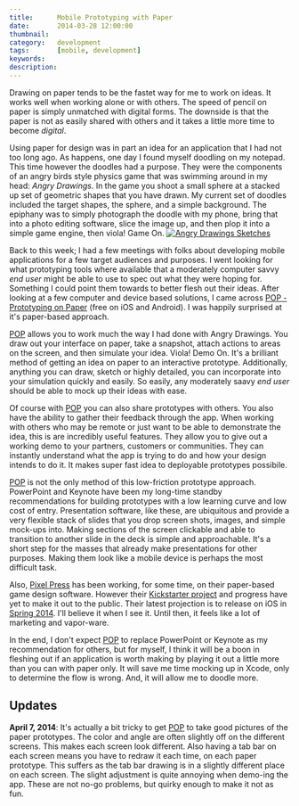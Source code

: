 ```yaml
---
title: 		Mobile Prototyping with Paper
date: 		2014-03-28 12:00:00
thumbnail:
category:	development
tags: 		[mobile, development]
keywords:
description:
---
```

Drawing on paper tends to be the fastet way for me to work on ideas. It
works well when working alone or with others. The speed of pencil on
paper is simply unmatched with digital forms. The downside is that the
paper is not as easily shared with others and it takes a little more
time to become *digital*.


Using paper for design was in part an idea for an application that I had
not too long ago. As happens, one day I found myself doodling on my
notepad. This time however the doodles had a purpose. They were the
components of an angry birds style physics game that was swimming around
in my head: *Angry Drawings*. In the game you shoot a small sphere at a
stacked up set of geometric shapes that you have drawn. My current set
of doodles included the target shapes, the sphere, and a simple
background. The epiphany was to simply photograph the doodle with my
phone, bring that into a photo editing software, slice the image up, and
then plop it into a simple game engine, then viola! Game On. [![Angry
Drawings Sketches][5]][6]

Back to this week; I had a few meetings with folks about developing
mobile applications for a few target audiences and purposes. I went
looking for what prototyping tools where available that a moderately
computer savvy *end user* might be able to use to spec out what they
were hoping for. Something I could point them towards to better flesh
out their ideas. After looking at a few computer and device based
solutions, I came across [POP - Prototyping on Paper][1] (free on iOS
and Android). I was happily surprised at it's paper-based approach.

[POP][1] allows you to work much the way I had done with Angry Drawings.
You draw out your interface on paper, take a snapshot,  attach actions
to areas on the screen, and then simulate your idea. Viola! Demo On.
It's a brilliant method of getting an idea on paper to an interactive
prototype. Additionally, anything you can draw, sketch or highly
detailed, you can incorporate into your simulation quickly and easily.
So easily, any moderately saavy *end user* should be able to mock up
their ideas with ease.

Of course with [POP][1] you can also share prototypes with others. You
also have the ability to gather their feedback through the app. When
working with others who may be remote or just want to be able to
demonstrate the idea, this is are incredibly useful features. They allow
you to give out a working demo to your partners, customers or
communities. They can instantly understand what the app is trying to do
and how your design intends to do it. It makes super fast idea to
deployable prototypes possibile.

[POP][1] is not the only method of this low-friction prototype approach.
PowerPoint and Keynote have been my long-time standby recommendations
for building prototypes with a low learning curve and low cost of entry.
Presentation software, like these, are ubiquitous and provide a very
flexible stack of slides that you drop screen shots, images, and simple
mock-ups into. Making sections of the screen clickable and able to
transition to another slide in the deck is simple and approachable. It's
a short step for the masses that already make presentations for other
purposes. Making them look like a mobile device is perhaps the most
difficult task.

Also, [Pixel Press][2] has been working, for some time, on their
paper-based game design software. However their [Kickstarter project][3]
and progress have yet to make it out to the public. Their latest
projection is to release on iOS in [Spring 2014][4]. I'll believe it
when I see it. Until then, it feels like a lot of marketing and
vapor-ware.

In the end, I don't expect [POP][1] to replace PowerPoint or Keynote as
my recommendation for others, but for myself, I think it will be a boon
in fleshing out if an application is worth making by playing it out a
little more than you can with paper only. It will save me time mocking
up in Xcode, only to determine the flow is wrong. And, it will allow me
to doodle more.

## Updates

**April 7, 2014**: It's actually a bit tricky to get [POP][1] to take
good pictures of the paper prototypes. The color and angle are often
slightly off on the different screens. This makes each screen look
different. Also having a tab bar on each screen means you have to redraw
it each time, on each paper prototype. This suffers as the tab bar
drawing is in a slightly different place on each screen. The slight
adjustment is quite annoying when demo-ing the app. These are not no-go
problems, but quirky enough to make it not as fun.

[1]: https://popapp.in
[2]: http://projectpixelpress.com
[3]: https://www.kickstarter.com/projects/robinrath/pixel-press-draw-your-own-video-game
[4]: http://projectpixelpress.com/preorder/
[5]: {{"/projects/angry-drawings-sketch-small.jpg"|prepend:site.assetsurl}}
[6]: {{"projects/angry-drawings-sketch.jpg"|prepend:site.assetsurl}}
